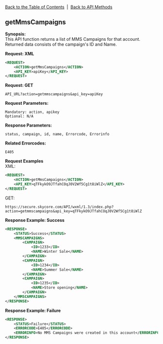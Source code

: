 [Back to the Table of Contents](/1.3/README.md)&nbsp;&nbsp;|&nbsp;&nbsp;[Back to API Methods](API_METHODS.md)
## getMmsCampaigns

__Synopsis:__  
This API function returns a list of MMS Campaigns for that account. Returned data consists of the campaign's ID and Name.

__Request: XML__
```xml
<REQUEST>
    <ACTION>getMmsCampaigns</ACTION>
    <API_KEY>apiKey</API_KEY>
</REQUEST>
```

__Request: GET__

    API_URL?action=getmmscampaigns&api_key=apiKey

__Request Parameters:__

    Mandatory: action, apikey
    Optional: N/A

__Response Parameters:__

    status, campaign, id, name, Errorcode, Errorinfo

__Related Errorcodes:__

    E405

__Request Examples__  
XML:
```xml
<REQUEST>
    <ACTION>getMmsCampaigns</ACTION>
    <API_KEY>qTFkykO9JTfahCOqJ0V2Wf5Cg1t8iWlZ</API_KEY>    
</REQUEST>
```

GET:

    https://secure.skycore.com/API/wxml/1.3/index.php?action=getmmscampaigns&api_key=qTFkykO9JTfahCOqJ0V2Wf5Cg1t8iWlZ

__Response Example: Success__
```xml
<RESPONSE>
    <STATUS>Success</STATUS>
    <MMSCAMPAIGNS>
        <CAMPAIGN>
            <ID>1233</ID>
            <NAME>Winter Sale</NAME>
        </CAMPAIGN>
        <CAMPAIGN>
            <ID>1234</ID>
            <NAME>Summer Sale</NAME>
        </CAMPAIGN>
        <CAMPAIGN>
            <ID>1235</ID>
            <NAME>Store opening</NAME>
        </CAMPAIGN>
    </MMSCAMPAIGNS>
</RESPONSE>
```

__Response Example: Failure__
```xml
<RESPONSE>
    <STATUS>Failure</STATUS>
    <ERRORCODE>E405</ERRORCODE>
    <ERRORINFO>No MMS Campaigns were created in this account</ERRORINFO>
</RESPONSE>
```
